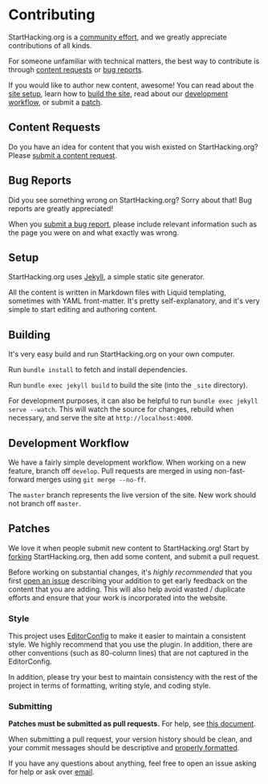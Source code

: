 # Contributing

StartHacking.org is a [community effort][contributors], and we greatly
appreciate contributions of all kinds.

For someone unfamiliar with technical matters, the best way to contribute is
through [content requests](#content-requests) or [bug reports](#bug-reports).

If you would like to author new content, awesome! You can read about the [site
setup](#setup), learn how to [build the site](#building), read about our
[development workflow](#development-workflow), or submit a [patch](#patches).

## Content Requests

Do you have an idea for content that you wish existed on StartHacking.org?
Please [submit a content request][issue].

## Bug Reports

Did you see something wrong on StartHacking.org? Sorry about that! Bug reports
are greatly appreciated!

When you [submit a bug report][issue], please include relevant information such
as the page you were on and what exactly was wrong.

## Setup

StartHacking.org uses [Jekyll][jekyll], a simple static site generator.

All the content is written in Markdown files with Liquid templating, sometimes
with YAML front-matter. It's pretty self-explanatory, and it's very simple to
start editing and authoring content.

## Building

It's very easy build and run StartHacking.org on your own computer.

Run `bundle install` to fetch and install dependencies.

Run `bundle exec jekyll build` to build the site (into the `_site` directory).

For development purposes, it can also be helpful to run `bundle exec jekyll
serve --watch`. This will watch the source for changes, rebuild when necessary,
and serve the site at `http://localhost:4000`.

## Development Workflow

We have a fairly simple development workflow. When working on a new feature,
branch off `develop`. Pull requests are merged in using non-fast-forward merges
using `git merge --no-ff`.

The `master` branch represents the live version of the site. New work should
not branch off `master`.

## Patches

We love it when people submit new content to StartHacking.org! Start by
[forking][fork] StartHacking.org, then add some content, and submit a pull
request.

Before working on substantial changes, it's *highly recommended* that you first
[open an issue][issue] describing your addition to get early feedback on the
content that you are adding. This will also help avoid wasted / duplicate
efforts and ensure that your work is incorporated into the website.

### Style

This project uses [EditorConfig][editorconfig] to make it easier to maintain a
consistent style. We highly recommend that you use the plugin. In addition,
there are other conventions (such as 80-column lines) that are not captured in
the EditorConfig.

In addition, please try your best to maintain consistency with the rest of the
project in terms of formatting, writing style, and coding style.

### Submitting

**Patches must be submitted as pull requests.** For help, see [this
document][help-pr].

When submitting a pull request, your version history should be clean, and your
commit messages should be descriptive and [properly
formatted][commit-message-formatting].

If you have any questions about anything, feel free to open an issue asking for
help or ask over [email][email].

[issue]: https://github.com/starthacking/starthacking.github.io/issues
[fork]: https://github.com/starthacking/starthacking.github.io/fork
[editorconfig]: http://editorconfig.org/
[help-pr]: https://help.github.com/articles/creating-a-pull-request/
[commit-message-formatting]: http://tbaggery.com/2008/04/19/a-note-about-git-commit-messages.html
[email]: mailto:team@hackmit.org
[jekyll]: http://jekyllrb.com/
[contributors]: README.md#contributors

<!--
A good chunk of this guide came from Dotbot's contributing guide:
https://github.com/anishathalye/dotbot/blob/master/CONTRIBUTING.md
-->

